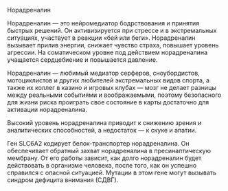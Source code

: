 Норадреналин

Норадреналин — это нейромедиатор бодрствования и принятия быстрых решений. Он активизируется при стрессе и в экстремальных ситуациях, участвует в реакции «бей или беги». Норадреналин вызывает прилив энергии, снижает чувство страха, повышает уровень агрессии. На соматическом уровне под действием норадреналина учащается сердцебиение и повышается давление.

Норадреналин — любимый медиатор серферов, сноубордистов, мотоциклистов и других любителей экстремальных видов спорта, а также их коллег в казино и игровых клубах — мозг не делает разницы между реальными событиями и воображаемыми, поэтому безопасного для жизни риска проиграть свое состояние в карты достаточно для активации норадреналина.

Высокий уровень норадреналина приводит к снижению зрения и аналитических способностей, а недостаток — к скуке и апатии.

Ген SLC6A2 кодирует белок-транспортер норадреналина. Он обеспечивает обратный захват норадреналина в пресинаптическую мембрану. От его работы зависит, как долго норадреналин будет действовать в организме человека, после того, как он успешно справился с опасной ситуацией. Мутации в этом гене могут вызывать синдром дефицита внимания (СДВГ).

